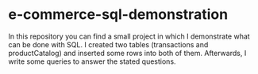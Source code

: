 # e-commerce-sql-demonstration
In this repository you can find a small project in which I demonstrate what can be done with SQL. I created two tables (transactions and productCatalog) and inserted some rows into both of them. Afterwards, I write some queries to answer the stated questions.